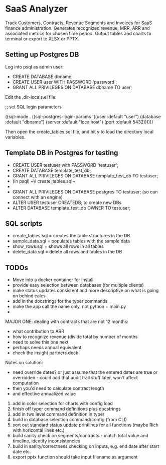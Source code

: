 # SaaS Analyzer

Track Customers, Contracts, Revenue Segments and Invoices for SaaS finance administration. Generates recognized revenue, MRR, ARR and associated metrics for chosen time period. Output tables and charts to terminal or export to XLSX or PPTX.

## Setting up Postgres DB

Log into psql as admin user:

- CREATE DATABASE dbname;
- CREATE USER user WITH PASSWORD 'password';
- GRANT ALL PRIVILEGES ON DATABASE dbname TO user;

Edit the .dir-locals.el file:

;; set SQL login parameters

((sql-mode . ((sql-postgres-login-params 
  '((user :default "user")
    (database :default "dbname")
    (server :default "localhost")
    (port :default 5432))))))
	
Then open the create_tables.sql file, and hit y to load the directory local variables.

## Template DB in Postgres for testing

- CREATE USER testuser with PASSWORD 'testuser';
- CREATE DATABASE template_test_db;
- GRANT ALL PRIVILEGES ON DATABASE template_test_db TO testuser;
- (in psql) ~\i create_tables.sql~
- 
- GRANT ALL PRIVILEGES ON DATABASE postgres TO testuser; (so can connect with an engine)
- ALTER USER testuser CREATEDB; to create new DBs
- ALTER DATABASE template_test_db OWNER TO testuser;


## SQL scripts

- create_tables.sql = creates the table structures in the DB
- sample_data.sql = populates tables with the sample data
- show_rows.sql = shows all rows in all tables
- delete_data.sql = delete all rows and tables in the DB

## TODOs

- Move into a docker container for install
- provide easy selection between databases (for multiple clients)
- make status updates consistent and more descriptive on what is going on behind calcs
- add in the docstrings for the typer commands
- make the app call the name only, not python + main.py
- 

MAJOR ONE: dealing with contracts that are not 12 months:
- what contribution to ARR
- how to recognize revenue (divide total by number of months
- need to solve this one next
- perhaps needs annual equivalent
- check the insight partners deck

Notes on solution:
- need override dates? or just assume that the entered dates are true or overridden - could add that audit trail stuff later, won't affect computation
- then you'd need to calculate contract length
- and effective annualized value


1. add in color selection for charts with config load
3. finish off typer command definitions plus docstrings
4. add in two level command definition in typer
4. build in database selection command/config (from CLI)
5. sort out standard status update printlines for all functions (maybe Rich with horizontal lines etc.)
6. build sanity check on segments/contracts - match total value and timeline, identify inconsistencies
7. build in sanity/correctness checking on inputs, e.g. end date after start date etc.
8. export pptx function should take input filename as argument
